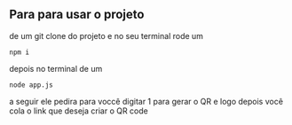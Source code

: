 ## Para para usar o projeto
de um git clone do projeto e no seu terminal rode um

    npm i

depois no terminal de um 

    node app.js
    
a seguir ele pedira para voccê digitar 1 para gerar o QR e
logo depois você cola o link que deseja criar o QR code

